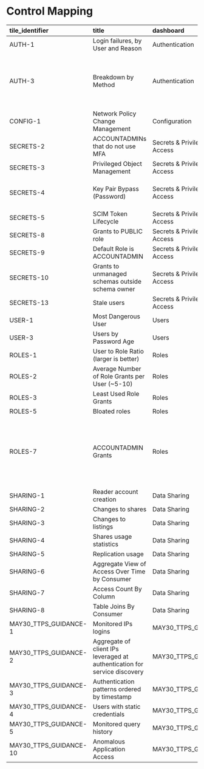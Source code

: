 # Control Mapping

<!-- markdownlint-disable MD013 -->
<!-- NOTE: This is generated through mdsh, do not edit by hand -->

<!-- `> nix run .#renderSentryControlMappingTable` -->
<!-- BEGIN mdsh -->
| tile_identifier        | title                                                                     | dashboard                   | security_features_checklist   | nist_800_53   | nist_800_171   | hitrust_csf_v9          | mitre_attack_saas                                                                                                                 |
|:-----------------------|:--------------------------------------------------------------------------|:----------------------------|:------------------------------|:--------------|:---------------|:------------------------|:----------------------------------------------------------------------------------------------------------------------------------|
| AUTH-1                 | Login failures, by User and Reason                                        | Authentication              |                               | AC-7          | 3.5            | PR.DS-5:G5              | T1110- Brute Force                                                                                                                |
| AUTH-3                 | Breakdown by Method                                                       | Authentication              | A5                            |               | 3.5.2, 3.5.3   | PR.AC-1:G7, G10         | T1550 - Use Alternate Authentication Material, T1556 - Modify Authentication Process                                              |
| CONFIG-1               | Network Policy Change Management                                          | Configuration               | A5                            | CM-2          | 3.1.1, 3.4.2   | PR.DS-6:G3              | T1098 - Account Manipulation                                                                                                      |
| SECRETS-2              | ACCOUNTADMINs that do not use MFA                                         | Secrets & Privileged Access | A2                            | CM-2, 3       | 3.5.2          | PR.MA-1:G3              |                                                                                                                                   |
| SECRETS-3              | Privileged Object Management                                              | Secrets & Privileged Access | A11                           |               |                | DE.CM-6:G3              |                                                                                                                                   |
| SECRETS-4              | Key Pair Bypass (Password)                                                | Secrets & Privileged Access | A6                            | AC-2(1)       |                | PR.MA-1:G3              | T1550 - Use Alternate Authentication Material                                                                                     |
| SECRETS-5              | SCIM Token Lifecycle                                                      | Secrets & Privileged Access | A2, A3                        | CM-3          |                | PR.IP-11:G1             |                                                                                                                                   |
| SECRETS-8              | Grants to PUBLIC role                                                     | Secrets & Privileged Access |                               | AC-3(1)       |                | PR.AC-4:G3              | T1098 - Account Manipulation                                                                                                      |
| SECRETS-9              | Default Role is ACCOUNTADMIN                                              | Secrets & Privileged Access |                               | AC-3          |                | PR.AC-7:G8, PR.AT-2:G2* |                                                                                                                                   |
| SECRETS-10             | Grants to unmanaged schemas outside schema owner                          | Secrets & Privileged Access | A13                           | AC-3(7)       |                | PR.AC-4:G1              |                                                                                                                                   |
| SECRETS-13             | Stale users                                                               | Secrets & Privileged Access |                               | AC-2(3)a      | 3.5.6          | PR.AC-4:G3              |                                                                                                                                   |
| USER-1                 | Most Dangerous User                                                       | Users                       |                               | AC-6          |                | PR.IP-11:G2             |                                                                                                                                   |
| USER-3                 | Users by Password Age                                                     | Users                       | A7                            | AC-2(1)       |                | PR.IP-11:G2             |                                                                                                                                   |
| ROLES-1                | User to Role Ratio (larger is better)                                     | Roles                       |                               |               |                | PR.AC-4:G1              |                                                                                                                                   |
| ROLES-2                | Average Number of Role Grants per User (~5-10)                            | Roles                       |                               |               |                | PR.AC-4:G1              |                                                                                                                                   |
| ROLES-3                | Least Used Role Grants                                                    | Roles                       |                               |               |                | PR.AC-4:G1              |                                                                                                                                   |
| ROLES-5                | Bloated roles                                                             | Roles                       |                               |               |                | PR.AC-4:G1              |                                                                                                                                   |
| ROLES-7                | ACCOUNTADMIN Grants                                                       | Roles                       |                               |               |                | PR.AC-4:G3              | T1060- Permission Group Discovery, T1078 - Privilege Escalation, T1546 - Event Triggered Escalation, T1098 - Account Manipulation |
| SHARING-1              | Reader account creation                                                   | Data Sharing                |                               |               |                |                         |                                                                                                                                   |
| SHARING-2              | Changes to shares                                                         | Data Sharing                |                               |               |                |                         |                                                                                                                                   |
| SHARING-3              | Changes to listings                                                       | Data Sharing                |                               |               |                |                         |                                                                                                                                   |
| SHARING-4              | Shares usage statistics                                                   | Data Sharing                |                               |               |                |                         |                                                                                                                                   |
| SHARING-5              | Replication usage                                                         | Data Sharing                |                               |               |                |                         |                                                                                                                                   |
| SHARING-6              | Aggregate View of Access Over Time by Consumer                            | Data Sharing                |                               |               |                |                         |                                                                                                                                   |
| SHARING-7              | Access Count By Column                                                    | Data Sharing                |                               |               |                |                         |                                                                                                                                   |
| SHARING-8              | Table Joins By Consumer                                                   | Data Sharing                |                               |               |                |                         |                                                                                                                                   |
| MAY30_TTPS_GUIDANCE-1  | Monitored IPs logins                                                      | MAY30_TTPS_GUIDANCE         |                               |               |                |                         |                                                                                                                                   |
| MAY30_TTPS_GUIDANCE-2  | Aggregate of client IPs leveraged at authentication for service discovery | MAY30_TTPS_GUIDANCE         |                               |               |                |                         |                                                                                                                                   |
| MAY30_TTPS_GUIDANCE-3  | Authentication patterns ordered by timestamp                              | MAY30_TTPS_GUIDANCE         |                               |               |                |                         |                                                                                                                                   |
| MAY30_TTPS_GUIDANCE-4  | Users with static credentials                                             | MAY30_TTPS_GUIDANCE         |                               |               |                |                         |                                                                                                                                   |
| MAY30_TTPS_GUIDANCE-5  | Monitored query history                                                   | MAY30_TTPS_GUIDANCE         |                               |               |                |                         |                                                                                                                                   |
| MAY30_TTPS_GUIDANCE-10 | Anomalous Application Access                                              | MAY30_TTPS_GUIDANCE         |                               |               |                |                         |                                                                                                                                   |
<!-- END mdsh -->

